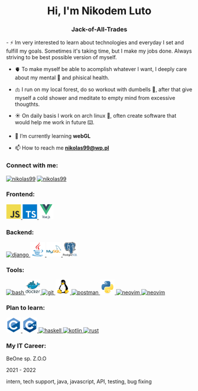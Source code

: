 <h1 align="center">Hi, I'm Nikodem Luto</h1>
<h3 align="center">Jack-of-All-Trades</h3>
- ⚡ Im very interested to learn about technologies and everyday I set and fulfill my goals. Sometimes it's taking time, but I make my jobs done. Always striving to be best possible version of myself.

- 🫀 To make myself be able to acomplish whatever I want, I deeply care about my mental 🧠 and phisical health.
- 🫁 I run on my local forest, do so workout with dumbells 💪, after that give myself a cold shower and meditate to empty mind from excessive thougthts.

- ☀️ On daily basis I work on arch linux 🐧, often create software that would help me work in future ⌨️.

- 🌱 I’m currently learning **webGL**

- 📫 How to reach me **nikolas99@wp.pl**

<h3 align="left">Connect with me:</h3>
<p align="left">
<a href="https://www.hackerrank.com/nikolas99" target="blank"><img align="center" src="https://raw.githubusercontent.com/rahuldkjain/github-profile-readme-generator/master/src/images/icons/Social/hackerrank.svg" alt="nikolas99" height="30" width="40" /></a>
<a href="https://www.linkedin.com/in/nikodem-luto-835b4b20a/" target="blank"><img align="center" src="https://logospng.org/download/linkedin/logo-linkedin-icon-2048.png" alt="nikolas99" height="30" width="40" /></a>
</p>

<h3 align="left">Frontend:</h3>
  <a href="https://developer.mozilla.org/en-US/docs/Web/JavaScript" target="_blank" rel="noreferrer"> <img src="https://raw.githubusercontent.com/devicons/devicon/master/icons/javascript/javascript-original.svg" alt="javascript" width="40" height="40"/> </a>
  <a href="https://www.typescriptlang.org/" target="_blank" rel="noreferrer"> <img src="https://raw.githubusercontent.com/devicons/devicon/master/icons/typescript/typescript-original.svg" alt="typescript" width="40" height="40"/> </a> 
  <a href="https://vuejs.org/" target="_blank" rel="noreferrer"> <img src="https://raw.githubusercontent.com/devicons/devicon/master/icons/vuejs/vuejs-original-wordmark.svg" alt="vuejs" width="40" height="40"/> </a>
<h3 align="left">Backend:</h3>
  <a href="https://www.djangoproject.com/" target="_blank" rel="noreferrer"> <img src="https://cdn.worldvectorlogo.com/logos/django.svg" alt="django" width="40" height="40"/> </a>
  <a href="https://www.java.com" target="_blank" rel="noreferrer"> <img src="https://raw.githubusercontent.com/devicons/devicon/master/icons/java/java-original.svg" alt="java" width="40" height="40"/> </a>
  <a href="https://www.mysql.com/" target="_blank" rel="noreferrer"> <img src="https://raw.githubusercontent.com/devicons/devicon/master/icons/mysql/mysql-original-wordmark.svg" alt="mysql" width="40" height="40"/> </a>
  <a href="https://www.postgresql.org" target="_blank" rel="noreferrer"> <img src="https://raw.githubusercontent.com/devicons/devicon/master/icons/postgresql/postgresql-original-wordmark.svg" alt="postgresql" width="40" height="40"/> </a>
  
<h3 align="left">Tools:</h3>
  <p align="left"> <a href="https://www.gnu.org/software/bash/" target="_blank" rel="noreferrer"> <img src="https://www.vectorlogo.zone/logos/gnu_bash/gnu_bash-icon.svg" alt="bash" width="40" height="40"/> </a> 
  <a href="https://www.docker.com/" target="_blank" rel="noreferrer"> <img src="https://raw.githubusercontent.com/devicons/devicon/master/icons/docker/docker-original-wordmark.svg" alt="docker" width="40" height="40"/> </a>
  <a href="https://git-scm.com/" target="_blank" rel="noreferrer"> <img src="https://www.vectorlogo.zone/logos/git-scm/git-scm-icon.svg" alt="git" width="40" height="40"/> </a>
  <a href="https://www.linux.org/" target="_blank" rel="noreferrer"> <img src="https://raw.githubusercontent.com/devicons/devicon/master/icons/linux/linux-original.svg" alt="linux" width="40" height="40"/> </a> 
  <a href="https://postman.com" target="_blank" rel="noreferrer"> <img src="https://www.vectorlogo.zone/logos/getpostman/getpostman-icon.svg" alt="postman" width="40" height="40"/> </a>
  <a href="https://www.python.org" target="_blank" rel="noreferrer"> <img src="https://raw.githubusercontent.com/devicons/devicon/master/icons/python/python-original.svg" alt="python" width="40" height="40"/> </a>
  <a href="https://neovim.io" target="_blank" rel="noreferrer"> <img src="http://icons.iconarchive.com/icons/papirus-team/papirus-apps/256/nvim-icon.png" alt="neovim" width="40" height="40"/> </a>
  <a href="https://awesomewm.org/" target="_blank" rel="noreferrer"> <img src="https://upload.wikimedia.org/wikipedia/commons/1/1f/Awesome_logo.png" alt="neovim" width="40" height="40"/> </a>
<h3 align="left">Plan to learn:</h3>
  <a href="https://www.cprogramming.com/" target="_blank" rel="noreferrer"> <img src="https://raw.githubusercontent.com/devicons/devicon/master/icons/c/c-original.svg" alt="c" width="40" height="40"/> </a>
  <a href="https://www.w3schools.com/cpp/" target="_blank" rel="noreferrer"> <img src="https://raw.githubusercontent.com/devicons/devicon/master/icons/cplusplus/cplusplus-original.svg" alt="cplusplus" width="40" height="40"/> </a>
  <a href="https://www.haskell.org/" target="_blank" rel="noreferrer"> <img src="https://upload.wikimedia.org/wikipedia/commons/1/1c/Haskell-Logo.svg" alt="haskell" width="40" height="40"/> </a>
  <a href="https://kotlinlang.org" target="_blank" rel="noreferrer"> <img src="https://www.vectorlogo.zone/logos/kotlinlang/kotlinlang-icon.svg" alt="kotlin" width="40" height="40"/> </a>
  <a href="https://www.rust-lang.org" target="_blank" rel="noreferrer"> <img src="https://seeklogo.com/images/R/rust-logo-E6517C759B-seeklogo.com.png" alt="rust" width="40" height="40"/> </a>  </p>

<h3 align="left">My IT Career:</h3>
 <p>BeOne sp. Z.O.O </p>
 <p>2021 - 2022</p>
 <p>intern, tech support, java, javascript, API, testing, bug fixing</p>
